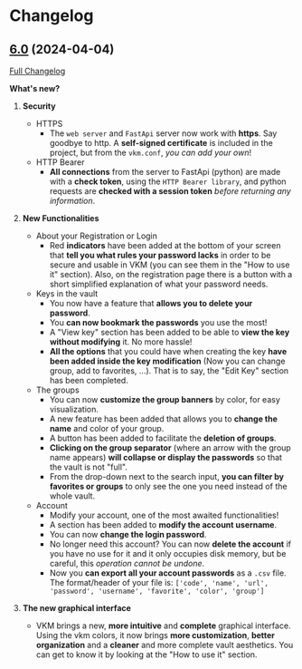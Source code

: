 # Changelog

## [6.0]() (2024-04-04)

[Full Changelog](https://github.com/cpadlab/vkm/releases/tag/V6.0)

**What's new?**

1. **Security**
   - HTTPS
     - The `web server` and `FastApi` server now work with **https**. Say goodbye to http. A **self-signed certificate** is included in the project, but from the `vkm.conf`, *you can add your own*!
   - HTTP Bearer
     - **All connections** from the server to FastApi (python) are made with a **check token**, using the `HTTP Bearer library`, and python requests are **checked with a session token** *before returning any information*.

2. **New Functionalities**
   - About your Registration or Login
     - Red **indicators** have been added at the bottom of your screen that **tell you what rules your password lacks** in order to be secure and usable in VKM (you can see them in the "How to use it" section). Also, on the registration page there is a button with a short simplified explanation of what your password needs.
   - Keys in the vault
     - You now have a feature that **allows you to delete your password**.
     - You **can now bookmark the passwords** you use the most!
     - A "View key" section has been added to be able to **view the key without modifying** it. No more hassle!
     - **All the options** that you could have when creating the key **have been added inside the key modification** (Now you can change group, add to favorites, ...). That is to say, the "Edit Key" section has been completed.
    - The groups
      - You can now **customize the group banners** by color, for easy visualization.
      - A new feature has been added that allows you to **change the name** and color of your group.
      - A button has been added to facilitate the **deletion of groups**.
      - **Clicking on the group separator** (where an arrow with the group name appears) **will collapse or display the passwords** so that the vault is not "full".
      - From the drop-down next to the search input, **you can filter by favorites or groups** to only see the one you need instead of the whole vault.
    - Account
      - Modify your account, one of the most awaited functionalities!
      - A section has been added to **modify the account username**.
      - You can now **change the login password**.
      - No longer need this account? You can now **delete the account** if you have no use for it and it only occupies disk memory, but be careful, this *operation cannot be undone*.
      - Now you **can export all your account passwords** as a `.csv` file. The format/header of your file is: `['code', 'name', 'url', 'password', 'username', 'favorite', 'color', 'group']`
3. **The new graphical interface**
   - VKM brings a new, **more intuitive** and **complete** graphical interface. Using the vkm colors, it now brings **more customization**, **better organization** and a **cleaner** and more complete vault aesthetics. You can get to know it by looking at the "How to use it" section.
